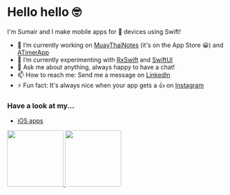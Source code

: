 # Hello hello 🤓

I'm Sumair and I make mobile apps for 🍎 devices using Swift!

- 🔭 I’m currently working on [MuayThaiNotes](https://github.com/sumairzamir/MuayThaiNotesApp) (it's on the App Store 😀) and [ATimerApp](https://github.com/sumairzamir/ATimerApp)
- 🌱 I’m currently experimenting with [RxSwift](https://github.com/ReactiveX/RxSwift) and [SwiftUI](https://github.com/sumairzamir/LandmarksApp)
- 💬 Ask me about anything, always happy to have a chat!
- 📫 How to reach me: Send me a message on [LinkedIn](https://www.linkedin.com/in/sumairzamir/)
- ⚡ Fun fact: It's always nice when your app gets a 👍 on [Instagram](https://www.instagram.com/p/CEgu9x4JVod/?igshid=w8wxbmgm359%E2%80%A6)

### Have a look at my...

- [iOS apps](https://apps.apple.com/gb/developer/sumair-zamir/id1524865598)

<a href="https://github.com/sumairzamir/MuayThaiNotesApp">
  <img src="https://github-readme-stats.vercel.app/api/pin/?username=sumairzamir&repo=MuayThaiNotesApp" height=130 />
</a>
<a href="https://github.com/sumairzamir/ATimerApp">
  <img src="https://github-readme-stats.vercel.app/api/pin/?username=sumairzamir&repo=ATimerApp" height=130 />
</a>

<!--
**sumairzamir/sumairzamir** is a ✨ _special_ ✨ repository because its `README.md` (this file) appears on your GitHub profile.

Here are some ideas to get you started:

- 🔭 I’m currently working on ...
- 🌱 I’m currently learning ...
- 👯 I’m looking to collaborate on ...
- 🤔 I’m looking for help with ...
- 💬 Ask me about ...
- 📫 How to reach me: ...
- 😄 Pronouns: ...
- ⚡ Fun fact: ...
-->
